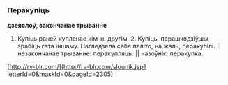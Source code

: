 ### Перакупіць
**дзеяслоў, закончанае трыванне**

1. Купіць раней купленае кім-н. другім. 2. Купіць, перашкодзіўшы зрабіць гэта іншаму. Нагледзела сабе паліто, на жаль, перакупілі. || незакончанае трыванне: перакупляць. || назоўнік: перакупка.

<a rel="author">[http://rv-blr.com/](http://rv-blr.com/slounik.jsp?letterId=0&maskId=0&pageId=2305)</a>

